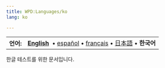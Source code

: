 ```yaml
---
title: WPD:Languages/ko
lang: ko

---
```

<table class="nmbox languages" style="">
<tr>
<th class="mbox-image" style=""> <b>언어:</b></th>
<td class="mbox-text"><b><a href="/wiki/WPD:Languages" title="WPD:Languages">English</a></b> &#160;&#8226;&#32;<span lang="es"><a href="/wiki/WPD:Languages/es" title="WPD:Languages/es">español</a></span>&#160;&#8226;&#32;<span lang="fr"><a href="/wiki/WPD:Languages/fr" title="WPD:Languages/fr">français</a></span>&#160;&#8226;&#32;<span lang="ja"><a href="/wiki/WPD:Languages/ja" title="WPD:Languages/ja">日本語</a></span>&#160;&#8226;&#32;<span lang="ko"><strong class="selflink">한국어</strong></span></td>
</tr></table>
<p>한글 테스트를 위한 문서입니다.
</p>
<!-- Saved in parser cache with key wpwiki:pcache:idhash:6858-0!*!0!*!*!*!*!esi=1 and timestamp 20150731183316 and revision id 20195
 -->
